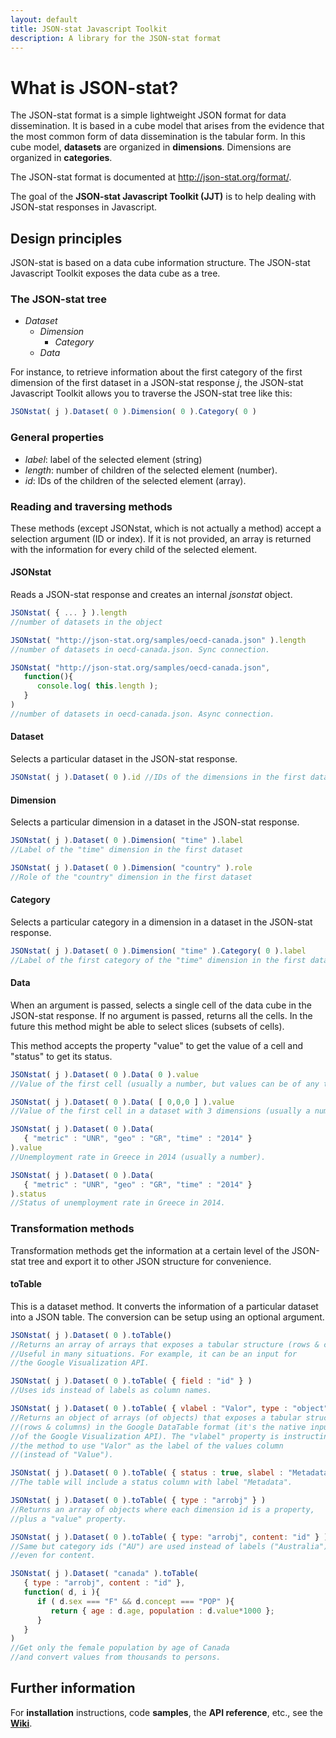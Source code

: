 ```yaml
---
layout: default
title: JSON-stat Javascript Toolkit
description: A library for the JSON-stat format
---
```


# What is JSON-stat?

The JSON-stat format is a simple lightweight JSON format for data dissemination. It is based in a cube model that arises from the evidence that the most common form of data dissemination is the tabular form. In this cube model, **datasets** are organized in **dimensions**. Dimensions are organized in **categories**.

The JSON-stat format is documented at http://json-stat.org/format/.

The goal of the **JSON-stat Javascript Toolkit (JJT)** is to help dealing with JSON-stat responses in Javascript.

## Design principles

JSON-stat is based on a data cube information structure. The JSON-stat Javascript Toolkit exposes the data cube as a tree.

### The JSON-stat tree

 * *Dataset*
   * *Dimension*
     * *Category*
   * *Data*

For instance, to retrieve information about the first category of the first dimension of the first dataset in a JSON-stat response *j*, the JSON-stat Javascript Toolkit allows you to traverse the JSON-stat tree like this:

```js
JSONstat( j ).Dataset( 0 ).Dimension( 0 ).Category( 0 )
```

### General properties

 * *label*: label of the selected element (string)
 * *length*: number of children of the selected element (number).
 * *id*: IDs of the children of the selected element (array).

### Reading and traversing methods

These methods (except JSONstat, which is not actually a method) accept a selection argument (ID or index). If it is not provided, an array is returned with the information for every child of the selected element.

#### JSONstat

Reads a JSON-stat response and creates an internal *jsonstat* object.

```js
JSONstat( { ... } ).length
//number of datasets in the object

JSONstat( "http://json-stat.org/samples/oecd-canada.json" ).length
//number of datasets in oecd-canada.json. Sync connection.

JSONstat( "http://json-stat.org/samples/oecd-canada.json", 
   function(){
      console.log( this.length );
   }
)
//number of datasets in oecd-canada.json. Async connection.
```

#### Dataset

Selects a particular dataset in the JSON-stat response.

```js
JSONstat( j ).Dataset( 0 ).id //IDs of the dimensions in the first dataset
```

#### Dimension

Selects a particular dimension in a dataset in the JSON-stat response.

```js
JSONstat( j ).Dataset( 0 ).Dimension( "time" ).label
//Label of the "time" dimension in the first dataset

JSONstat( j ).Dataset( 0 ).Dimension( "country" ).role
//Role of the "country" dimension in the first dataset
```

#### Category

Selects a particular category in a dimension in a dataset in the JSON-stat response.

```js
JSONstat( j ).Dataset( 0 ).Dimension( "time" ).Category( 0 ).label
//Label of the first category of the "time" dimension in the first dataset
```

#### Data

When an argument is passed, selects a single cell of the data cube in the JSON-stat response. If no argument is passed, returns all the cells. In the future this method might be able to select slices (subsets of cells).

This method accepts the property "value" to get the value of a cell and "status" to get its status.

```js
JSONstat( j ).Dataset( 0 ).Data( 0 ).value
//Value of the first cell (usually a number, but values can be of any type).

JSONstat( j ).Dataset( 0 ).Data( [ 0,0,0 ] ).value
//Value of the first cell in a dataset with 3 dimensions (usually a number).

JSONstat( j ).Dataset( 0 ).Data( 
   { "metric" : "UNR", "geo" : "GR", "time" : "2014" } 
).value
//Unemployment rate in Greece in 2014 (usually a number).

JSONstat( j ).Dataset( 0 ).Data( 
   { "metric" : "UNR", "geo" : "GR", "time" : "2014" } 
).status
//Status of unemployment rate in Greece in 2014.
```

### Transformation methods

Transformation methods get the information at a certain level of the JSON-stat tree and export it to other JSON structure for convenience.

#### toTable

This is a dataset method. It converts the information of a particular dataset into a JSON table. The conversion can be setup using an optional argument.

```js
JSONstat( j ).Dataset( 0 ).toTable()
//Returns an array of arrays that exposes a tabular structure (rows & columns).
//Useful in many situations. For example, it can be an input for
//the Google Visualization API.

JSONstat( j ).Dataset( 0 ).toTable( { field : "id" } )
//Uses ids instead of labels as column names.

JSONstat( j ).Dataset( 0 ).toTable( { vlabel : "Valor", type : "object" } )
//Returns an object of arrays (of objects) that exposes a tabular structure
//(rows & columns) in the Google DataTable format (it's the native input format
//of the Google Visualization API). The "vlabel" property is instructing
//the method to use "Valor" as the label of the values column
//(instead of "Value").

JSONstat( j ).Dataset( 0 ).toTable( { status : true, slabel : "Metadata" } )
//The table will include a status column with label "Metadata".

JSONstat( j ).Dataset( 0 ).toTable( { type : "arrobj" } )
//Returns an array of objects where each dimension id is a property,
//plus a "value" property.

JSONstat( j ).Dataset( 0 ).toTable( { type: "arrobj", content: "id" } )
//Same but category ids ("AU") are used instead of labels ("Australia")
//even for content.

JSONstat( j ).Dataset( "canada" ).toTable(
   { type : "arrobj", content : "id" },
   function( d, i ){
      if ( d.sex === "F" && d.concept === "POP" ){
         return { age : d.age, population : d.value*1000 };
      }
   }
)
//Get only the female population by age of Canada 
//and convert values from thousands to persons.
```

## Further information

For **installation** instructions, code **samples**, the **API reference**, etc., see the **[Wiki](https://github.com/badosa/JSON-stat/wiki)**.

